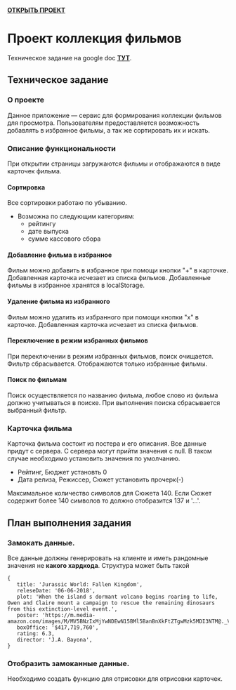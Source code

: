 **[ОТКРЫТЬ ПРОЕКТ](https://serj-l.github.io/Project-Lepnyakov-Sergey/index.html)**
# Проект коллекция фильмов
Техническое задание на google doc **[ТУТ](https://drive.google.com/file/d/1dT5wydwjCWO9kMFh_yoxTmJW72ogoweg/view?usp=sharing)**.
## Техническое задание
### О проекте
Данное приложение — сервис для формирования коллекции фильмов для просмотра. Пользователям предоставляется возможность добавлять в избранное фильмы, а так же сортировать их и искать.

### Описание функциональности

При открытии страницы загружаются фильмы и отображаются в виде карточек фильма.

#### Сортировка
Все сортировки работаю по убыванию.
* Возможна по следующим категориям:
  * рейтингу
  * дате выпуска
  * сумме кассового сбора

#### Добавление фильма в избранное
Фильм можно добавить в избранное при помощи кнопки "+" в карточке.
Добавленная карточка исчезает из списка фильмов.
Добавленные фильмы в избранное хранятся в localStorage.

#### Удаление фильма из избранного
Фильм можно удалить из избранного при помощи кнопки "х" в карточке.
Добавленная карточка исчезает из списка фильмов.

#### Переключение в режим избранных фильмов
При переключении в режим избранных фильмов, поиск очищается.
Фильтр сбрасывается.
Отображаются только избранные фильмы.


#### Поиск по фильмам
Поиск осуществляется по названию фильма, любое слово из фильма должно учитываться в поиске.
При выполнения поиска сбрасывается выбранный фильтр.


### Карточка фильма
Карточка фильма состоит из постера и его описания.
Все данные придут с сервера. С сервера могут прийти значения с null. В таком случае необходимо установить значения по умолчанию.
* Рейтинг, Бюджет установть 0
* Дата релиза, Режиссер, Сюжет установить прочерк(-)

Максимальное количество символов для Сюжета 140. Если Сюжет содержит более 140 символов то должно отобразится 137 и '...'.


## План выполнения задания

### Замокать данные.
Все данные должны генерировать на клиенте и иметь рандомные значения не **какого хардкода**.
Структура может быть такой
```
{
   title: 'Jurassic World: Fallen Kingdom',
   releseDate: '06-06-2018',
   plot: 'When the island s dormant volcano begins roaring to life, Owen and Claire mount a campaign to rescue the remaining dinosaurs from this extinction-level event.',
   poster: 'https://m.media-amazon.com/images/M/MV5BNzIxMjYwNDEwN15BMl5BanBnXkFtZTgwMzk5MDI3NTM@._V1_SX300.jpg',
   boxOffice: '$417,719,760',
   rating: 6.3,
   director: 'J.A. Bayona',
}
```
### Отобразить замоканные данные.
Необходимо создать функцию для отрисовки для отрисовки карточек.